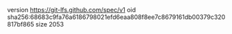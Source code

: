 version https://git-lfs.github.com/spec/v1
oid sha256:68683c9fa76a6186798021efd6eaa808f8ee7c8679161db00379c320817bf865
size 2053
